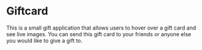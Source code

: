 # Giftcard
This is a small gift application that allows users to hover over a gift card and see live images. You can send this gift card to your friends or anyone else you would like to give a gift to.
